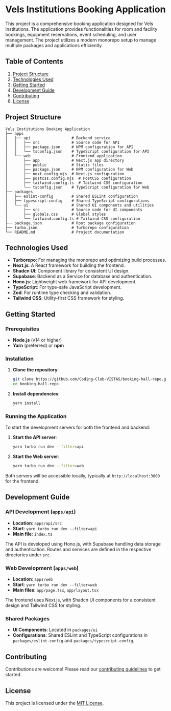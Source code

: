 # Vels Institutions Booking Application

This project is a comprehensive booking application designed for Vels Institutions. The application provides functionalities for room and facility bookings, equipment reservations, event scheduling, and user management. The project utilizes a modern monorepo setup to manage multiple packages and applications efficiently.

## Table of Contents

1. [Project Structure](#project-structure)
2. [Technologies Used](#technologies-used)
3. [Getting Started](#getting-started)
4. [Development Guide](#development-guide)
5. [Contributing](#contributing)
6. [License](#license)

## Project Structure

```
Vels Institutions Booking Application
├── apps
│   ├── api                  # Backend service
│   │   ├── src              # Source code for API
│   │   ├── package.json     # NPM configuration for API
│   │   └── tsconfig.json    # TypeScript configuration for API
│   └── web                  # Frontend application
│       ├── app              # Next.js app directory
│       ├── public           # Static files
│       ├── package.json     # NPM configuration for Web
│       ├── next.config.mjs  # Next.js configuration
│       ├── postcss.config.mjs  # PostCSS configuration
│       ├── tailwind.config.ts  # Tailwind CSS configuration
│       └── tsconfig.json    # TypeScript configuration for Web
├── packages
│   ├── eslint-config        # Shared ESLint configuration
│   ├── typescript-config    # Shared TypeScript configurations
│   └── ui                   # Shared UI components and utilities
│       ├── src              # Source code for UI components
│       ├── globals.css      # Global styles
│       └── tailwind.config.ts # Tailwind CSS configuration
├── package.json             # Root package configuration
├── turbo.json               # Turborepo configuration
└── README.md                # Project documentation
```

## Technologies Used

- **Turborepo**: For managing the monorepo and optimizing build processes.
- **Next.js**: A React framework for building the frontend.
- **Shadcn UI**: Component library for consistent UI design.
- **Supabase**: Backend as a Service for database and authentication.
- **Hono.js**: Lightweight web framework for API development.
- **TypeScript**: For type-safe JavaScript development.
- **Zod**: For runtime type checking and validation.
- **Tailwind CSS**: Utility-first CSS framework for styling.

## Getting Started

### Prerequisites

- **Node.js** (v14 or higher)
- **Yarn** (preferred) or **npm**

### Installation

1. **Clone the repository**:

   ```bash
   git clone https://github.com/Coding-Club-VISTAS/booking-hall-repo.git
   cd booking-hall-repo
   ```

2. **Install dependencies**:

   ```bash
   yarn install
   ```

### Running the Application

To start the development servers for both the frontend and backend:

1. **Start the API server**:

   ```bash
   yarn turbo run dev --filter=api
   ```

2. **Start the Web server**:

   ```bash
   yarn turbo run dev --filter=web
   ```

Both servers will be accessible locally, typically at `http://localhost:3000` for the frontend.

## Development Guide

### API Development (`apps/api`)

- **Location**: `apps/api/src`
- **Start**: `yarn turbo run dev --filter=api`
- **Main file**: `index.ts`

The API is developed using Hono.js, with Supabase handling data storage and authentication. Routes and services are defined in the respective directories under `src`.

### Web Development (`apps/web`)

- **Location**: `apps/web`
- **Start**: `yarn turbo run dev --filter=web`
- **Main files**: `app/page.tsx`, `app/layout.tsx`

The frontend uses Next.js, with Shadcn UI components for a consistent design and Tailwind CSS for styling.

### Shared Packages

- **UI Components**: Located in `packages/ui`
- **Configurations**: Shared ESLint and TypeScript configurations in `packages/eslint-config` and `packages/typescript-config`.

## Contributing

Contributions are welcome! Please read our [contributing guidelines](CONTRIBUTING.md) to get started.

## License

This project is licensed under the [MIT License](LICENSE).
